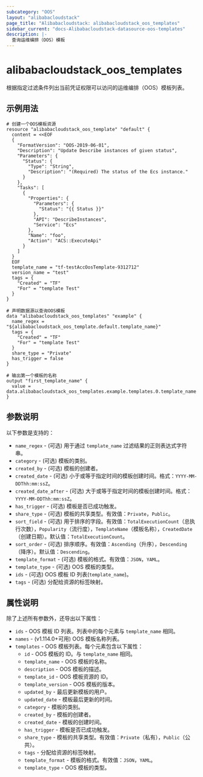 ```yaml
---
subcategory: "OOS"
layout: "alibabacloudstack"
page_title: "Alibabacloudstack: alibabacloudstack_oos_templates"
sidebar_current: "docs-Alibabacloudstack-datasource-oos-templates"
description: |- 
  查询运维编排（OOS）模板
---
```


# alibabacloudstack_oos_templates

根据指定过滤条件列出当前凭证权限可以访问的运维编排（OOS）模板列表。

## 示例用法

```hcl
# 创建一个OOS模板资源
resource "alibabacloudstack_oos_template" "default" {
  content = <<EOF
  {
    "FormatVersion": "OOS-2019-06-01",
    "Description": "Update Describe instances of given status",
    "Parameters": {
      "Status": {
        "Type": "String",
        "Description": "(Required) The status of the Ecs instance."
      }
    },
    "Tasks": [
      {
        "Properties": {
          "Parameters": {
            "Status": "{{ Status }}"
          },
          "API": "DescribeInstances",
          "Service": "Ecs"
        },
        "Name": "foo",
        "Action": "ACS::ExecuteApi"
      }
    ]
  }
  EOF
  template_name = "tf-testAccOosTemplate-9312712"
  version_name = "test"
  tags = {
    "Created" = "TF"
    "For" = "template Test"
  }
}

# 声明数据源以查询OOS模板
data "alibabacloudstack_oos_templates" "example" {
  name_regex = "${alibabacloudstack_oos_template.default.template_name}"
  tags = {
    "Created" = "TF"
    "For" = "template Test"
  }
  share_type = "Private"
  has_trigger = false
}

# 输出第一个模板的名称
output "first_template_name" {
  value = data.alibabacloudstack_oos_templates.example.templates.0.template_name
}
```

## 参数说明

以下参数是支持的：

* `name_regex` - (可选) 用于通过 `template_name` 过滤结果的正则表达式字符串。
* `category` - (可选) 模板的类别。
* `created_by` - (可选) 模板的创建者。
* `created_date` - (可选) 小于或等于指定时间的模板创建时间。格式：`YYYY-MM-DDThh:mm:ssZ`。
* `created_date_after` - (可选) 大于或等于指定时间的模板创建时间。格式：`YYYY-MM-DDThh:mm:ssZ`。
* `has_trigger` - (可选) 模板是否已成功触发。
* `share_type` - (可选) 模板的共享类型。有效值：`Private`，`Public`。
* `sort_field` - (可选) 用于排序的字段。有效值：`TotalExecutionCount`（总执行次数），`Popularity`（流行度），`TemplateName`（模板名称），`CreatedDate`（创建日期）。默认值：`TotalExecutionCount`。
* `sort_order` - (可选) 排序顺序。有效值：`Ascending`（升序），`Descending`（降序）。默认值：`Descending`。
* `template_format` - (可选) 模板的格式。有效值：`JSON`，`YAML`。
* `template_type` - (可选) OOS 模板的类型。
* `ids` - (可选) OOS 模板 ID 列表(`template_name`)。
* `tags` - (可选) 分配给资源的标签映射。

## 属性说明

除了上述所有参数外，还导出以下属性：

* `ids` - OOS 模板 ID 列表。列表中的每个元素与 `template_name` 相同。
* `names` - (v1.114.0+可用) OOS 模板名称列表。
* `templates` - OOS 模板列表。每个元素包含以下属性：
  * `id` - OOS 模板的 ID。与 `template_name` 相同。
  * `template_name` - OOS 模板的名称。
  * `description` - OOS 模板的描述。
  * `template_id` - OOS 模板资源的 ID。
  * `template_version` - OOS 模板的版本。
  * `updated_by` - 最后更新模板的用户。
  * `updated_date` - 模板最后更新的时间。
  * `category` - 模板的类别。
  * `created_by` - 模板的创建者。
  * `created_date` - 模板的创建时间。
  * `has_trigger` - 模板是否已成功触发。
  * `share_type` - 模板的共享类型。有效值：`Private`（私有），`Public`（公共）。
  * `tags` - 分配给资源的标签映射。
  * `template_format` - 模板的格式。有效值：`JSON`，`YAML`。
  * `template_type` - OOS 模板的类型。